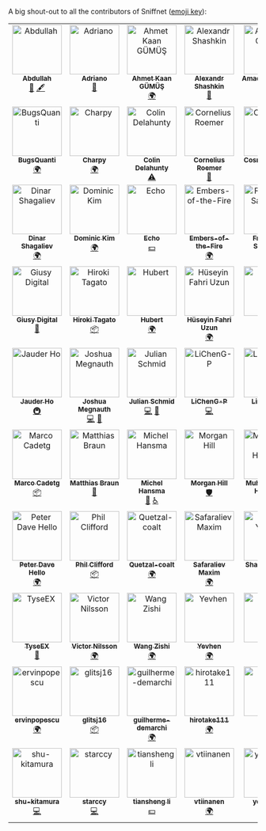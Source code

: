 A big shout-out to all the contributors of Sniffnet ([emoji key](https://allcontributors.org/docs/en/emoji-key)):

<!-- ALL-CONTRIBUTORS-LIST:START - Do not remove or modify this section -->
<!-- prettier-ignore-start -->
<!-- markdownlint-disable -->
<table>
  <tbody>
    <tr>
      <td align="center" valign="top" width="14.28%"><a href="https://github.com/abdullahdevrel"><img src="https://avatars.githubusercontent.com/u/111275753?v=4?s=100" width="100px;" alt="Abdullah"/><br /><sub><b>Abdullah</b></sub></a><br /><a href="#ideas-abdullahdevrel" title="Ideas, Planning, & Feedback">🤔</a> <a href="#content-abdullahdevrel" title="Content">🖋</a></td>
      <td align="center" valign="top" width="14.28%"><a href="https://github.com/nitefood"><img src="https://avatars.githubusercontent.com/u/24555810?v=4?s=100" width="100px;" alt="Adriano"/><br /><sub><b>Adriano</b></sub></a><br /><a href="#ideas-nitefood" title="Ideas, Planning, & Feedback">🤔</a></td>
      <td align="center" valign="top" width="14.28%"><a href="http://tahinli.com"><img src="https://avatars.githubusercontent.com/u/96421894?v=4?s=100" width="100px;" alt="Ahmet Kaan GÜMÜŞ"/><br /><sub><b>Ahmet Kaan GÜMÜŞ</b></sub></a><br /><a href="#translation-Tahinli" title="Translation">🌍</a></td>
      <td align="center" valign="top" width="14.28%"><a href="https://github.com/dutyrok"><img src="https://avatars.githubusercontent.com/u/68692503?v=4?s=100" width="100px;" alt="Alexandr Shashkin"/><br /><sub><b>Alexandr Shashkin</b></sub></a><br /><a href="https://github.com/GyulyVGC/sniffnet/issues?q=author%3Adutyrok" title="Bug reports">🐛</a></td>
      <td align="center" valign="top" width="14.28%"><a href="https://github.com/AmadeusGraves"><img src="https://avatars.githubusercontent.com/u/18572939?v=4?s=100" width="100px;" alt="AmadeusGraves"/><br /><sub><b>AmadeusGraves</b></sub></a><br /><a href="#translation-AmadeusGraves" title="Translation">🌍</a></td>
      <td align="center" valign="top" width="14.28%"><a href="https://github.com/abousis"><img src="https://avatars.githubusercontent.com/u/25039645?v=4?s=100" width="100px;" alt="Angelos Bousis"/><br /><sub><b>Angelos Bousis</b></sub></a><br /><a href="#translation-abousis" title="Translation">🌍</a></td>
      <td align="center" valign="top" width="14.28%"><a href="https://github.com/acolombier"><img src="https://avatars.githubusercontent.com/u/7086688?v=4?s=100" width="100px;" alt="Antoine Colombier"/><br /><sub><b>Antoine Colombier</b></sub></a><br /><a href="https://github.com/GyulyVGC/sniffnet/commits?author=acolombier" title="Tests">⚠️</a> <a href="#translation-acolombier" title="Translation">🌍</a></td>
    </tr>
    <tr>
      <td align="center" valign="top" width="14.28%"><a href="https://github.com/BugsQuanti"><img src="https://avatars.githubusercontent.com/u/168212217?v=4?s=100" width="100px;" alt="BugsQuanti"/><br /><sub><b>BugsQuanti</b></sub></a><br /><a href="#translation-BugsQuanti" title="Translation">🌍</a></td>
      <td align="center" valign="top" width="14.28%"><a href="https://github.com/Charpy"><img src="https://avatars.githubusercontent.com/u/4827568?v=4?s=100" width="100px;" alt="Charpy"/><br /><sub><b>Charpy</b></sub></a><br /><a href="#translation-Charpy" title="Translation">🌍</a></td>
      <td align="center" valign="top" width="14.28%"><a href="https://github.com/colin99d"><img src="https://avatars.githubusercontent.com/u/72827203?v=4?s=100" width="100px;" alt="Colin Delahunty"/><br /><sub><b>Colin Delahunty</b></sub></a><br /><a href="https://github.com/GyulyVGC/sniffnet/commits?author=colin99d" title="Tests">⚠️</a></td>
      <td align="center" valign="top" width="14.28%"><a href="https://github.com/corneliusroemer"><img src="https://avatars.githubusercontent.com/u/25161793?v=4?s=100" width="100px;" alt="Cornelius Roemer"/><br /><sub><b>Cornelius Roemer</b></sub></a><br /><a href="#ideas-corneliusroemer" title="Ideas, Planning, & Feedback">🤔</a></td>
      <td align="center" valign="top" width="14.28%"><a href="http://cosminperram.com"><img src="https://avatars.githubusercontent.com/u/7972857?v=4?s=100" width="100px;" alt="CosminPerRam"/><br /><sub><b>CosminPerRam</b></sub></a><br /><a href="https://github.com/GyulyVGC/sniffnet/commits?author=CosminPerRam" title="Code">💻</a></td>
      <td align="center" valign="top" width="14.28%"><a href="https://github.com/Crirock"><img src="https://avatars.githubusercontent.com/u/101053125?v=4?s=100" width="100px;" alt="Cristiano"/><br /><sub><b>Cristiano</b></sub></a><br /><a href="https://github.com/GyulyVGC/sniffnet/commits?author=Crirock" title="Code">💻</a> <a href="#ideas-Crirock" title="Ideas, Planning, & Feedback">🤔</a></td>
      <td align="center" valign="top" width="14.28%"><a href="https://github.com/Cthulu201"><img src="https://avatars.githubusercontent.com/u/9865418?v=4?s=100" width="100px;" alt="Cthulu201"/><br /><sub><b>Cthulu201</b></sub></a><br /><a href="#financial-Cthulu201" title="Financial">💵</a></td>
    </tr>
    <tr>
      <td align="center" valign="top" width="14.28%"><a href="https://github.com/Dinozavvvr"><img src="https://avatars.githubusercontent.com/u/45518871?v=4?s=100" width="100px;" alt="Dinar Shagaliev"/><br /><sub><b>Dinar Shagaliev</b></sub></a><br /><a href="#translation-Dinozavvvr" title="Translation">🌍</a></td>
      <td align="center" valign="top" width="14.28%"><a href="https://github.com/eatingdm"><img src="https://avatars.githubusercontent.com/u/44078909?v=4?s=100" width="100px;" alt="Dominic Kim"/><br /><sub><b>Dominic Kim</b></sub></a><br /><a href="#translation-eatingdm" title="Translation">🌍</a></td>
      <td align="center" valign="top" width="14.28%"><a href="https://3kh0.net"><img src="https://avatars.githubusercontent.com/u/58097612?v=4?s=100" width="100px;" alt="Echo"/><br /><sub><b>Echo</b></sub></a><br /><a href="#financial-3kh0" title="Financial">💵</a></td>
      <td align="center" valign="top" width="14.28%"><a href="https://github.com/Embers-of-the-Fire"><img src="https://avatars.githubusercontent.com/u/106362488?v=4?s=100" width="100px;" alt="Embers-of-the-Fire"/><br /><sub><b>Embers-of-the-Fire</b></sub></a><br /><a href="#translation-Embers-of-the-Fire" title="Translation">🌍</a></td>
      <td align="center" valign="top" width="14.28%"><a href="https://github.com/franciscoBSalgueiro"><img src="https://avatars.githubusercontent.com/u/92053465?v=4?s=100" width="100px;" alt="Francisco Salgueiro"/><br /><sub><b>Francisco Salgueiro</b></sub></a><br /><a href="#translation-franciscoBSalgueiro" title="Translation">🌍</a></td>
      <td align="center" valign="top" width="14.28%"><a href="https://github.com/bdantas"><img src="https://avatars.githubusercontent.com/u/5084088?v=4?s=100" width="100px;" alt="GNUser"/><br /><sub><b>GNUser</b></sub></a><br /><a href="https://github.com/GyulyVGC/sniffnet/commits?author=bdantas" title="Documentation">📖</a> <a href="#platform-bdantas" title="Packaging/porting to new platform">📦</a></td>
      <td align="center" valign="top" width="14.28%"><a href="https://github.com/amarao"><img src="https://avatars.githubusercontent.com/u/652496?v=4?s=100" width="100px;" alt="George Shuklin"/><br /><sub><b>George Shuklin</b></sub></a><br /><a href="#translation-amarao" title="Translation">🌍</a></td>
    </tr>
    <tr>
      <td align="center" valign="top" width="14.28%"><a href="https://github.com/Digitalone1"><img src="https://avatars.githubusercontent.com/u/25790525?v=4?s=100" width="100px;" alt="Giusy Digital"/><br /><sub><b>Giusy Digital</b></sub></a><br /><a href="https://github.com/GyulyVGC/sniffnet/issues?q=author%3ADigitalone1" title="Bug reports">🐛</a></td>
      <td align="center" valign="top" width="14.28%"><a href="https://blog.c6h12o6.org/"><img src="https://avatars.githubusercontent.com/u/16320859?v=4?s=100" width="100px;" alt="Hiroki Tagato"/><br /><sub><b>Hiroki Tagato</b></sub></a><br /><a href="#platform-tagattie" title="Packaging/porting to new platform">📦</a></td>
      <td align="center" valign="top" width="14.28%"><a href="https://github.com/Kiruyuto"><img src="https://avatars.githubusercontent.com/u/80201134?v=4?s=100" width="100px;" alt="Hubert"/><br /><sub><b>Hubert</b></sub></a><br /><a href="#translation-Kiruyuto" title="Translation">🌍</a></td>
      <td align="center" valign="top" width="14.28%"><a href="https://github.com/fuzunspm"><img src="https://avatars.githubusercontent.com/u/12132746?v=4?s=100" width="100px;" alt="Hüseyin Fahri Uzun"/><br /><sub><b>Hüseyin Fahri Uzun</b></sub></a><br /><a href="#translation-fuzunspm" title="Translation">🌍</a></td>
      <td align="center" valign="top" width="14.28%"><a href="https://ipinfo.io"><img src="https://avatars.githubusercontent.com/u/15721521?v=4?s=100" width="100px;" alt="IPinfo"/><br /><sub><b>IPinfo</b></sub></a><br /><a href="#financial-ipinfo" title="Financial">💵</a></td>
      <td align="center" valign="top" width="14.28%"><a href="https://github.com/ilmi2"><img src="https://avatars.githubusercontent.com/u/72260726?v=4?s=100" width="100px;" alt="Ilmi2"/><br /><sub><b>Ilmi2</b></sub></a><br /><a href="#financial-Ilmi2" title="Financial">💵</a></td>
      <td align="center" valign="top" width="14.28%"><a href="https://www.janwalter.org"><img src="https://avatars.githubusercontent.com/u/1074865?v=4?s=100" width="100px;" alt="Jan Walter"/><br /><sub><b>Jan Walter</b></sub></a><br /><a href="#financial-wahn" title="Financial">💵</a></td>
    </tr>
    <tr>
      <td align="center" valign="top" width="14.28%"><a href="https://github.com/jauderho"><img src="https://avatars.githubusercontent.com/u/13562?v=4?s=100" width="100px;" alt="Jauder Ho"/><br /><sub><b>Jauder Ho</b></sub></a><br /><a href="#infra-jauderho" title="Infrastructure (Hosting, Build-Tools, etc)">🚇</a></td>
      <td align="center" valign="top" width="14.28%"><a href="https://joshuamegnauth54.github.io/"><img src="https://avatars.githubusercontent.com/u/48846352?v=4?s=100" width="100px;" alt="Joshua Megnauth"/><br /><sub><b>Joshua Megnauth</b></sub></a><br /><a href="https://github.com/GyulyVGC/sniffnet/commits?author=joshuamegnauth54" title="Code">💻</a> <a href="#design-joshuamegnauth54" title="Design">🎨</a></td>
      <td align="center" valign="top" width="14.28%"><a href="https://github.com/JulianSchmid"><img src="https://avatars.githubusercontent.com/u/1327472?v=4?s=100" width="100px;" alt="Julian Schmid"/><br /><sub><b>Julian Schmid</b></sub></a><br /><a href="https://github.com/GyulyVGC/sniffnet/commits?author=JulianSchmid" title="Code">💻</a> <a href="#ideas-JulianSchmid" title="Ideas, Planning, & Feedback">🤔</a></td>
      <td align="center" valign="top" width="14.28%"><a href="https://github.com/LiChenG-P"><img src="https://avatars.githubusercontent.com/u/54274109?v=4?s=100" width="100px;" alt="LiChenG-P"/><br /><sub><b>LiChenG-P</b></sub></a><br /><a href="https://github.com/GyulyVGC/sniffnet/commits?author=LiChenG-P" title="Code">💻</a></td>
      <td align="center" valign="top" width="14.28%"><a href="https://github.com/DocRAID"><img src="https://avatars.githubusercontent.com/u/69478178?v=4?s=100" width="100px;" alt="Limdongju"/><br /><sub><b>Limdongju</b></sub></a><br /><a href="#translation-DocRAID" title="Translation">🌍</a></td>
      <td align="center" valign="top" width="14.28%"><a href="https://aloso.github.io/"><img src="https://avatars.githubusercontent.com/u/15658558?v=4?s=100" width="100px;" alt="Ludwig Stecher"/><br /><sub><b>Ludwig Stecher</b></sub></a><br /><a href="#ideas-Aloso" title="Ideas, Planning, & Feedback">🤔</a> <a href="https://github.com/GyulyVGC/sniffnet/commits?author=Aloso" title="Code">💻</a></td>
      <td align="center" valign="top" width="14.28%"><a href="https://www.linkedin.com/in/marcgavilangil/"><img src="https://avatars.githubusercontent.com/u/45849876?v=4?s=100" width="100px;" alt="Marc Gavilán"/><br /><sub><b>Marc Gavilán</b></sub></a><br /><a href="#translation-marc-gav" title="Translation">🌍</a></td>
    </tr>
    <tr>
      <td align="center" valign="top" width="14.28%"><a href="https://github.com/domcyrus"><img src="https://avatars.githubusercontent.com/u/884083?v=4?s=100" width="100px;" alt="Marco Cadetg"/><br /><sub><b>Marco Cadetg</b></sub></a><br /><a href="#platform-domcyrus" title="Packaging/porting to new platform">📦</a></td>
      <td align="center" valign="top" width="14.28%"><a href="https://github.com/mb720"><img src="https://avatars.githubusercontent.com/u/4164548?v=4?s=100" width="100px;" alt="Matthias Braun"/><br /><sub><b>Matthias Braun</b></sub></a><br /><a href="https://github.com/GyulyVGC/sniffnet/commits?author=mb720" title="Documentation">📖</a></td>
      <td align="center" valign="top" width="14.28%"><a href="https://github.com/mhansma96"><img src="https://avatars.githubusercontent.com/u/84068842?v=4?s=100" width="100px;" alt="Michel Hansma"/><br /><sub><b>Michel Hansma</b></sub></a><br /><a href="#design-mhansma96" title="Design">🎨</a> <a href="#a11y-mhansma96" title="Accessibility">️️️️♿️</a></td>
      <td align="center" valign="top" width="14.28%"><a href="http://pcwizz.net"><img src="https://avatars.githubusercontent.com/u/1645637?v=4?s=100" width="100px;" alt="Morgan Hill"/><br /><sub><b>Morgan Hill</b></sub></a><br /><a href="#security-pcwizz" title="Security">🛡️</a></td>
      <td align="center" valign="top" width="14.28%"><a href="https://github.com/Mkadir"><img src="https://avatars.githubusercontent.com/u/69618539?v=4?s=100" width="100px;" alt="Muhammadali Hakimov"/><br /><sub><b>Muhammadali Hakimov</b></sub></a><br /><a href="#translation-Mkadir" title="Translation">🌍</a></td>
      <td align="center" valign="top" width="14.28%"><a href="https://blog.brightone.cloud"><img src="https://avatars.githubusercontent.com/u/12615679?v=4?s=100" width="100px;" alt="Oleksii Filonenko"/><br /><sub><b>Oleksii Filonenko</b></sub></a><br /><a href="#translation-Br1ght0ne" title="Translation">🌍</a></td>
      <td align="center" valign="top" width="14.28%"><a href="http://orhun.dev"><img src="https://avatars.githubusercontent.com/u/24392180?v=4?s=100" width="100px;" alt="Orhun Parmaksız"/><br /><sub><b>Orhun Parmaksız</b></sub></a><br /><a href="https://github.com/GyulyVGC/sniffnet/commits?author=orhun" title="Documentation">📖</a> <a href="#platform-orhun" title="Packaging/porting to new platform">📦</a> <a href="#financial-orhun" title="Financial">💵</a></td>
    </tr>
    <tr>
      <td align="center" valign="top" width="14.28%"><a href="https://www.peterdavehello.org/"><img src="https://avatars.githubusercontent.com/u/3691490?v=4?s=100" width="100px;" alt="Peter Dave Hello"/><br /><sub><b>Peter Dave Hello</b></sub></a><br /><a href="#translation-PeterDaveHello" title="Translation">🌍</a></td>
      <td align="center" valign="top" width="14.28%"><a href="https://hachyderm.io/@phil8o"><img src="https://avatars.githubusercontent.com/u/8797027?v=4?s=100" width="100px;" alt="Phil Clifford"/><br /><sub><b>Phil Clifford</b></sub></a><br /><a href="#platform-philclifford" title="Packaging/porting to new platform">📦</a></td>
      <td align="center" valign="top" width="14.28%"><a href="https://github.com/Quetzal-coalt"><img src="https://avatars.githubusercontent.com/u/62941885?v=4?s=100" width="100px;" alt="Quetzal-coalt"/><br /><sub><b>Quetzal-coalt</b></sub></a><br /><a href="#translation-Quetzal-coalt" title="Translation">🌍</a></td>
      <td align="center" valign="top" width="14.28%"><a href="https://github.com/msaf94"><img src="https://avatars.githubusercontent.com/u/27451267?v=4?s=100" width="100px;" alt="Safaraliev Maxim"/><br /><sub><b>Safaraliev Maxim</b></sub></a><br /><a href="#translation-msaf94" title="Translation">🌍</a></td>
      <td align="center" valign="top" width="14.28%"><a href="http://shawnyeager.com"><img src="https://avatars.githubusercontent.com/u/980297?v=4?s=100" width="100px;" alt="Shawn Yeager"/><br /><sub><b>Shawn Yeager</b></sub></a><br /><a href="#financial-shawnyeager" title="Financial">💵</a></td>
      <td align="center" valign="top" width="14.28%"><a href="https://github.com/4r7if3x"><img src="https://avatars.githubusercontent.com/u/8606282?v=4?s=100" width="100px;" alt="The Artifex"/><br /><sub><b>The Artifex</b></sub></a><br /><a href="#translation-4r7if3x" title="Translation">🌍</a> <a href="#platform-4r7if3x" title="Packaging/porting to new platform">📦</a></td>
      <td align="center" valign="top" width="14.28%"><a href="https://github.com/HUNG-rushb"><img src="https://avatars.githubusercontent.com/u/57101685?v=4?s=100" width="100px;" alt="Trịnh Duy Hưng"/><br /><sub><b>Trịnh Duy Hưng</b></sub></a><br /><a href="#translation-HUNG-rushb" title="Translation">🌍</a></td>
    </tr>
    <tr>
      <td align="center" valign="top" width="14.28%"><a href="https://github.com/TyseEX"><img src="https://avatars.githubusercontent.com/u/102823177?v=4?s=100" width="100px;" alt="TyseEX"/><br /><sub><b>TyseEX</b></sub></a><br /><a href="https://github.com/GyulyVGC/sniffnet/issues?q=author%3ATyseEX" title="Bug reports">🐛</a></td>
      <td align="center" valign="top" width="14.28%"><a href="http://index45.com"><img src="https://avatars.githubusercontent.com/u/79985743?v=4?s=100" width="100px;" alt="Victor Nilsson"/><br /><sub><b>Victor Nilsson</b></sub></a><br /><a href="#translation-vcrn" title="Translation">🌍</a></td>
      <td align="center" valign="top" width="14.28%"><a href="https://github.com/wangzishi"><img src="https://avatars.githubusercontent.com/u/8288105?v=4?s=100" width="100px;" alt="Wang Zishi"/><br /><sub><b>Wang Zishi</b></sub></a><br /><a href="#translation-wangzishi" title="Translation">🌍</a></td>
      <td align="center" valign="top" width="14.28%"><a href="https://github.com/Kapelianovych"><img src="https://avatars.githubusercontent.com/u/28602579?v=4?s=100" width="100px;" alt="Yevhen"/><br /><sub><b>Yevhen</b></sub></a><br /><a href="#translation-Kapelianovych" title="Translation">🌍</a></td>
      <td align="center" valign="top" width="14.28%"><a href="http://www.backbox.org"><img src="https://avatars.githubusercontent.com/u/2687905?v=4?s=100" width="100px;" alt="ZEROF"/><br /><sub><b>ZEROF</b></sub></a><br /><a href="#financial-ZEROF" title="Financial">💵</a></td>
      <td align="center" valign="top" width="14.28%"><a href="http://bit.ly/cBWeb"><img src="https://avatars.githubusercontent.com/u/28985171?v=4?s=100" width="100px;" alt="ZeroDot1"/><br /><sub><b>ZeroDot1</b></sub></a><br /><a href="#design-ZeroDot1" title="Design">🎨</a> <a href="#a11y-ZeroDot1" title="Accessibility">️️️️♿️</a></td>
      <td align="center" valign="top" width="14.28%"><a href="https://github.com/clr-cera"><img src="https://avatars.githubusercontent.com/u/93736542?v=4?s=100" width="100px;" alt="clr"/><br /><sub><b>clr</b></sub></a><br /><a href="https://github.com/GyulyVGC/sniffnet/commits?author=clr-cera" title="Documentation">📖</a> <a href="#translation-clr-cera" title="Translation">🌍</a></td>
    </tr>
    <tr>
      <td align="center" valign="top" width="14.28%"><a href="https://github.com/ervinpopescu"><img src="https://avatars.githubusercontent.com/u/84532402?v=4?s=100" width="100px;" alt="ervinpopescu"/><br /><sub><b>ervinpopescu</b></sub></a><br /><a href="#translation-ervinpopescu" title="Translation">🌍</a></td>
      <td align="center" valign="top" width="14.28%"><a href="https://github.com/glitsj16"><img src="https://avatars.githubusercontent.com/u/959378?v=4?s=100" width="100px;" alt="glitsj16"/><br /><sub><b>glitsj16</b></sub></a><br /><a href="#platform-glitsj16" title="Packaging/porting to new platform">📦</a></td>
      <td align="center" valign="top" width="14.28%"><a href="https://github.com/guilherme-demarchi"><img src="https://avatars.githubusercontent.com/u/196574579?v=4?s=100" width="100px;" alt="guilherme-demarchi"/><br /><sub><b>guilherme-demarchi</b></sub></a><br /><a href="#translation-guilherme-demarchi" title="Translation">🌍</a></td>
      <td align="center" valign="top" width="14.28%"><a href="https://github.com/hirotake111"><img src="https://avatars.githubusercontent.com/u/6666092?v=4?s=100" width="100px;" alt="hirotake111"/><br /><sub><b>hirotake111</b></sub></a><br /><a href="#translation-hirotake111" title="Translation">🌍</a></td>
      <td align="center" valign="top" width="14.28%"><a href="https://github.com/luca3s"><img src="https://avatars.githubusercontent.com/u/41015240?v=4?s=100" width="100px;" alt="luca3s"/><br /><sub><b>luca3s</b></sub></a><br /><a href="#translation-luca3s" title="Translation">🌍</a></td>
      <td align="center" valign="top" width="14.28%"><a href="http://piapark.me"><img src="https://avatars.githubusercontent.com/u/76558220?v=4?s=100" width="100px;" alt="pia"/><br /><sub><b>pia</b></sub></a><br /><a href="#translation-rkdud007" title="Translation">🌍</a></td>
      <td align="center" valign="top" width="14.28%"><a href="https://github.com/0323pin"><img src="https://avatars.githubusercontent.com/u/90570748?v=4?s=100" width="100px;" alt="pin"/><br /><sub><b>pin</b></sub></a><br /><a href="#platform-0323pin" title="Packaging/porting to new platform">📦</a></td>
    </tr>
    <tr>
      <td align="center" valign="top" width="14.28%"><a href="https://github.com/shu-kitamura"><img src="https://avatars.githubusercontent.com/u/171437458?v=4?s=100" width="100px;" alt="shu-kitamura"/><br /><sub><b>shu-kitamura</b></sub></a><br /><a href="https://github.com/GyulyVGC/sniffnet/commits?author=shu-kitamura" title="Code">💻</a></td>
      <td align="center" valign="top" width="14.28%"><a href="https://github.com/starccy"><img src="https://avatars.githubusercontent.com/u/17541742?v=4?s=100" width="100px;" alt="starccy"/><br /><sub><b>starccy</b></sub></a><br /><a href="https://github.com/GyulyVGC/sniffnet/commits?author=starccy" title="Code">💻</a></td>
      <td align="center" valign="top" width="14.28%"><a href="https://github.com/0x0177b11f"><img src="https://avatars.githubusercontent.com/u/2305166?v=4?s=100" width="100px;" alt="tiansheng li"/><br /><sub><b>tiansheng li</b></sub></a><br /><a href="#financial-0x0177b11f" title="Financial">💵</a></td>
      <td align="center" valign="top" width="14.28%"><a href="https://github.com/vtiinanen"><img src="https://avatars.githubusercontent.com/u/49340148?v=4?s=100" width="100px;" alt="vtiinanen"/><br /><sub><b>vtiinanen</b></sub></a><br /><a href="#translation-vtiinanen" title="Translation">🌍</a></td>
      <td align="center" valign="top" width="14.28%"><a href="http://catchts.com"><img src="https://avatars.githubusercontent.com/u/16646733?v=4?s=100" width="100px;" alt="yossarian"/><br /><sub><b>yossarian</b></sub></a><br /><a href="#translation-captain-yossarian" title="Translation">🌍</a></td>
      <td align="center" valign="top" width="14.28%"><a href="https://github.com/cxw620"><img src="https://avatars.githubusercontent.com/u/70561268?v=4?s=100" width="100px;" alt="陈寒彤"/><br /><sub><b>陈寒彤</b></sub></a><br /><a href="#translation-cxw620" title="Translation">🌍</a></td>
    </tr>
  </tbody>
</table>

<!-- markdownlint-restore -->
<!-- prettier-ignore-end -->

<!-- ALL-CONTRIBUTORS-LIST:END -->
